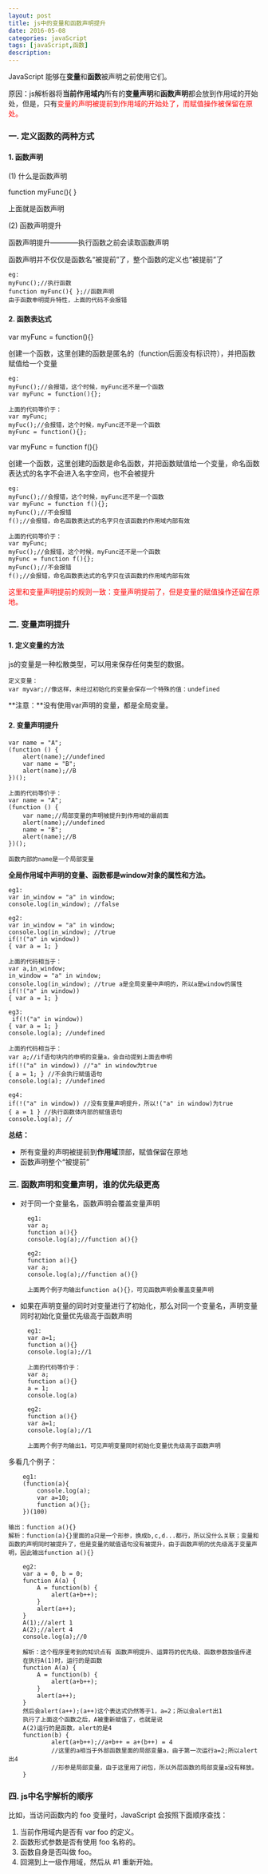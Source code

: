 ```yaml
---
layout: post
title: js中的变量和函数声明提升
date: 2016-05-08
categories: javaScript
tags: [javaScript,函数]
description: 
---
```


JavaScript 能够在**变量**和**函数**被声明之前使用它们。

原因：js解析器将**当前作用域内**所有的**变量声明**和**函数声明**都会放到作用域的开始处，但是，只有<font color="red">变量的声明被提前到作用域的开始处了，而赋值操作被保留在原处。</font>

### 一. 定义函数的两种方式

#### 1. 函数声明

(1) 什么是函数声明

  function myFunc(){ }

  上面就是函数声明

(2) 函数声明提升

  函数声明提升————执行函数之前会读取函数声明

  函数声明并不仅仅是函数名“被提前”了，整个函数的定义也“被提前”了

    eg:    
    myFunc();//执行函数   
    function myFunc(){ };//函数声明
	由于函数申明提升特性，上面的代码不会报错

#### 2. 函数表达式

var myFunc = function(){}

创建一个函数，这里创建的函数是匿名的（function后面没有标识符），并把函数赋值给一个变量

	eg:	
	myFunc();//会报错，这个时候，myFunc还不是一个函数
	var myFunc = function(){};

	上面的代码等价于：
	var myFunc;
	myFuc();//会报错，这个时候，myFunc还不是一个函数
	myFunc = function(){};

var myFunc = function f(){}

创建一个函数，这里创建的函数是命名函数，并把函数赋值给一个变量，命名函数表达式的名字不会进入名字空间，也不会被提升

	eg:	
	myFunc();//会报错，这个时候，myFunc还不是一个函数
	var myFunc = function f(){};
	myFunc();//不会报错
	f();//会报错，命名函数表达式的名字只在该函数的作用域内部有效

	上面的代码等价于：
	var myFunc;
	myFuc();//会报错，这个时候，myFunc还不是一个函数
	myFunc = function f(){};
	myFunc();//不会报错
	f();//会报错，命名函数表达式的名字只在该函数的作用域内部有效	

<font color="red">这里和变量声明提前的规则一致：变量声明提前了，但是变量的赋值操作还留在原地。</font>

### 二. 变量声明提升

#### 1. 定义变量的方法

js的变量是一种松散类型，可以用来保存任何类型的数据。

    定义变量：
    var myvar;//像这样，未经过初始化的变量会保存一个特殊的值：undefined

**注意：**没有使用var声明的变量，都是全局变量。

#### 2. 变量声明提升

    var name = "A";    
    (function () {
    	alert(name);//undefined    
    	var name = "B";    
    	alert(name);//B       
    })();

	上面的代码等价于：
	var name = "A";    
    (function () {
		var name;//局部变量的声明被提升到作用域的最前面
    	alert(name);//undefined    
    	name = "B";    
    	alert(name);//B       
    })();

	函数内部的name是一个局部变量

**全局作用域中声明的变量、函数都是window对象的属性和方法。**

	eg1:
    var in_window = "a" in window; 
    console.log(in_window); //false

	eg2:
    var in_window = "a" in window; 
    console.log(in_window); //true
    if(!("a" in window)) 
    { var a = 1; }

    上面的代码相当于：
    var a,in_window;
    in_window = "a" in window; 
    console.log(in_window); //true a是全局变量中声明的，所以a是window的属性
    if(!("a" in window)) 
    { var a = 1; }

	eg3:
	 if(!("a" in window)) 
	{ var a = 1; } 
	console.log(a); //undefined 

	上面的代码相当于：
	var a;//if语句块内的申明的变量a，会自动提到上面去申明
	if(!("a" in window)) //"a" in window为true
	{ a = 1; } //不会执行赋值语句
	console.log(a); //undefined
	
	eg4:
	if(!("a" in window)) //没有变量声明提升，所以!("a" in window)为true
	{ a = 1 } //执行函数体内部的赋值语句
	console.log(a); //

**总结：**

- 所有变量的声明被提前到**作用域**顶部，赋值保留在原地
- 函数声明整个“被提前”

### 三. 函数声明和变量声明，谁的优先级更高

- 对于同一个变量名，函数声明会覆盖变量声明

		eg1:
		var a;
		function a(){}
		console.log(a);//function a(){}		

		eg2:
		function a(){}
		var a;
		console.log(a);//function a(){}

		上面两个例子均输出function a(){}，可见函数声明会覆盖变量声明


- 如果在声明变量的同时对变量进行了初始化，那么对同一个变量名，声明变量同时初始化变量优先级高于函数声明

		eg1:
		var a=1;
		function a(){}
		console.log(a);//1	

		上面的代码等价于：
		var a;
 		function a(){}
		a = 1;
		console.log(a)	

		eg2:
		function a(){}
		var a=1;
		console.log(a);//1

		上面两个例子均输出1，可见声明变量同时初始化变量优先级高于函数声明

多看几个例子：

		eg1:
		(function(a){
		    console.log(a);
		    var a=10;
		    function a(){};
		})(100)

    输出：function a(){}
    解析：function(a){}里面的a只是一个形参，换成b,c,d...都行，所以没什么关联；变量和函数的声明同时被提升了，但是变量的赋值语句没有被提升，由于函数声明的优先级高于变量声明，因此输出function a(){}

		eg2:
		var a = 0, b = 0;
		function A(a) {
			A = function(b) {
				alert(a+b++);
			}
			alert(a++);
		}
		A(1);//alert 1
		A(2);//alert 4
		console.log(a);//0

		解析：这个程序里考到的知识点有 函数声明提升、运算符的优先级、函数参数按值传递
		在执行A(1)时，运行的是函数
		function A(a) {
			A = function(b) {
				alert(a+b++);
			}
			alert(a++);
		}
		然后会alert(a++);(a++)这个表达式仍然等于1，a=2；所以会alert出1
		执行了上面这个函数之后，A被重新赋值了，也就是说
		A(2)运行的是函数，alert的是4
		function(b) {
				alert(a+b++);//a+b++ = a+(b++) = 4
				//这里的a相当于外部函数里面的局部变量a，由于第一次运行a=2;所以alert出4
				//形参是局部变量，由于这里用了闭包，所以外层函数的局部变量a没有释放。
		}
		
### 四. js中名字解析的顺序

比如，当访问函数内的 foo 变量时，JavaScript 会按照下面顺序查找：

1. 当前作用域内是否有 var foo 的定义。
2. 函数形式参数是否有使用 foo 名称的。
3. 函数自身是否叫做 foo。
4. 回溯到上一级作用域，然后从 #1 重新开始。
    


